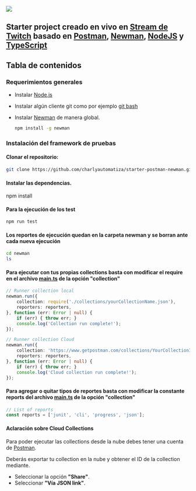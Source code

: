 <a href="https://www.postman.com/"><img src="https://assets.getpostman.com/common-share/postman-logo-horizontal-320x132.png" /></a><br />

## Starter project creado en vivo en [Stream de Twitch](https://www.twitch.tv/charlyautomatiza) basado en [Postman](https://www.postman.com/), [Newman](https://www.npmjs.com/package/newman), [NodeJS](https://nodejs.org/es/) y [TypeScript](https://www.typescriptlang.org/)

## Tabla de contenidos

### Requerimientos generales

- Instalar [Node.js](https://nodejs.org/es/download/)
- Instalar algún cliente git como por ejemplo [git bash](https://git-scm.com/downloads)
- Instalar [Newman](https://www.npmjs.com/package/newman) de manera global.

    ```bash
    npm install -g newman
    ```

### Instalación del framework de pruebas

#### **Clonar el repositorio:**

```bash
git clone https://github.com/charlyautomatiza/starter-postman-newman.git
```

#### **Instalar las dependencias.**

npm install

#### **Para la ejecución de los test**

```bash
npm run test
```

#### **Los reportes de ejecución quedan en la carpeta newman y se borran ante cada nueva ejecución**

```bash
cd newman
ls
```

#### **Para ejecutar con tus propias collections basta con modificar el require en el archivo [main.ts](./src/main.ts) de la opción "collection"**

```Typescript
// Runner collection local
newman.run({
    collection: require('./collections/yourCollectionName.json'),
    reporters: reporters,
}, function (err: Error | null) {
    if (err) { throw err; }
    console.log('Collection run complete!');
});
```

```Typescript
// Runner collection Cloud
newman.run({
    collection: 'https://www.getpostman.com/collections/YourCollectionID',
    reporters: reporters,
}, function (err: Error | null) {
    if (err) { throw err; }
    console.log('Cloud collection run complete!');
});
```

#### **Para agregar o quitar tipos de reportes basta con modificar la constante reports del archivo [main.ts](./src/main.ts) de la opción "collection"**

```Typescript
// List of reports
const reports = ['junit', 'cli', 'progress', 'json'];
```

#### **Aclaración sobre Cloud Collections**

Para poder ejecutar las collections desde la nube debes tener una cuenta de [Postman](https://www.postman.com/).

Deberás exportar tu collection en la nube y obtener el ID de la collection mediante.

- Seleccionar la opción **"Share"**.
- Seleccionar **"Vía JSON link"**.
